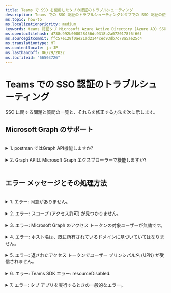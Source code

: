 ```yaml
---
title: Teams で SSO を使用したタブの認証のトラブルシューティング
description: Teams での SSO 認証のトラブルシューティングとタブでの SSO 認証の使用方法
ms.topic: how-to
ms.localizationpriority: medium
keywords: teams 認証タブ Microsoft Azure Active Directory (Azure AD) SSO エラーに関する質問
ms.openlocfilehash: d738c992b008028456dc9318b2a0720178f6f66f
ms.sourcegitcommit: ffc57e128f0ae21ad2144ced93db7c78a5ae25c4
ms.translationtype: MT
ms.contentlocale: ja-JP
ms.lasthandoff: 06/29/2022
ms.locfileid: "66503726"
---
```

# <a name="troubleshoot-sso-authentication-in-teams"></a>Teams での SSO 認証のトラブルシューティング

SSO に関する問題と質問の一覧と、それらを修正する方法を次に示します。
<br>

## <a name="support-for-microsoft-graph"></a>Microsoft Graph のサポート

<br>
<details>
<summary>1. postman ではGraph API機能しますか?</summary>
<br>
Microsoft Graph Postman コレクションは、Microsoft Graph API で使用できます。

詳細については、「[Microsoft Graph API で Postman を使用する](/graph/use-postman)」をご覧ください。
</details>
<br>
<details>
<summary>2. Graph APIは Microsoft Graph エクスプローラーで機能しますか?</summary>
<br>
はい、Graph APIは Microsoft Graph エクスプローラーで機能します。

詳細については、「 [Graph エクスプローラー](https://developer.microsoft.com/graph/graph-explorer)」を参照してください。

</details>
<br>

## <a name="error-messages-and-how-to-handle-them"></a>エラー メッセージとその処理方法

<br>
<details>
<summary>1. エラー: 同意がありません。</summary>
<br>
Azure AD は、Microsoft Graph リソースへのアクセス要求を受信すると、ユーザー (またはテナント管理者) がこのリソースに対する同意を与えたかどうかを確認します。 ユーザーまたは管理者からの同意の記録がない場合、Azure AD は Web サービスにエラー メッセージを送信します。

コードでは、エラーを処理する方法 (たとえば、403 Forbidden 応答の本文) にクライアントに指示する必要があります。

- 管理者のみが同意できる Microsoft Graph スコープがタブ アプリに必要な場合は、コードでエラーが生成されます。
- 唯一必要なスコープに対して同意できるのがユーザーである場合は、コードはユーザー認証の代替システムにフォールバックする必要があります。

</details>
<br>
<details>
<summary>2. エラー: スコープ (アクセス許可) が見つかりません。</summary>
<br>
このエラーは、開発中にのみ発生します。

このエラーを処理するには、サーバー側のコードからクライアントに 403 Forbidden 応答を送信する必要があります。 エラーをコンソールに記録するか、ログに記録する必要があります。
</details>
<br>
<details>
<summary>3. エラー: Microsoft Graph のアクセス トークンの対象ユーザーが無効です。</summary>
<br>
サーバー側のコードは、クライアントに 403 Forbidden 応答を送信して、ユーザーにメッセージを表示する必要があります。 また、エラーをコンソールに記録するか、ログに記録することをお勧めします。
</details>
<br>
<details>
<summary>4. エラー: ホスト名は、既に所有されているドメインに基づいていてはなりません。</summary>
<br>
このエラーは、次の 2 つのシナリオのいずれかで発生します。

1. カスタム ドメインは Azure AD に追加されません。 カスタム ドメインを Azure AD に追加して登録するには、 [Azure AD にカスタム ドメイン名を追加する手順に](/azure/active-directory/fundamentals/add-custom-domain) 従い、手順に従って [アクセス トークンのスコープ](tab-sso-register-aad.md#configure-scope-for-access-token) をもう一度構成します。
1. Microsoft 365 テナントで管理者資格情報を使用してサインインしていません。 管理者として Microsoft 365 にサインインします。

</details>
<br>
<details>
<summary>5. エラー: 返されたアクセス トークンでユーザー プリンシパル名 (UPN) が受信されません。</summary>
<br>
AZURE AD では、オプションの要求として UPN を追加できます。

詳細については、「 [省略可能な要求をアプリに提供し](/azure/active-directory/develop/active-directory-optional-claims) 、 [トークンにアクセス](/azure/active-directory/develop/access-tokens)する」を参照してください。
</details>
<br>
<details>
<summary>6. エラー: Teams SDK エラー: resourceDisabled.</summary>
<br>
このエラーを回避するには、Azure AD アプリの登録と Teams クライアントでアプリケーション ID URI が正しく構成されていることを確認します。

アプリケーション ID URI の詳細については、「 [API を公開するには](tab-sso-register-aad.md#to-expose-an-api)」を参照してください。

</details>
<br>

<details>
<summary>7. エラー: タブ アプリを実行するときの一般的なエラー。</summary>
<br>
Azure AD で行われた 1 つ以上のアプリ構成が正しくない場合、一般的なエラーが表示されることがあります。 このエラーを解決するには、コードで構成されたアプリの詳細と Teams マニフェストが Azure AD の値と一致するかどうかを確認します。

次の図は、Azure AD で構成されたアプリの詳細の例を示しています。

:::image type="content" source="../../../assets/images/authentication/teams-sso-tabs/azure-app-details.png" alt-text="Azure AD のアプリ構成値" border="false":::

Azure AD、クライアント側コード、Teams アプリ マニフェストの間で、次の値が一致することを確認します。

- **アプリ ID**: Azure AD で生成したアプリ ID は、コードと Teams マニフェスト ファイルで同じである必要があります。 Teams マニフェストのアプリ ID が Azure AD の **アプリケーション (クライアント) ID と** 一致するかどうかを確認します。

- **アプリ シークレット**: アプリのバックエンドで構成されたアプリ シークレットは、Azure AD の **クライアント資格情報** と一致する必要があります。
    クライアント シークレットの有効期限が切れているかどうかも確認する必要があります。

- **アプリケーション ID URI**: コードと Teams アプリ マニフェスト ファイル内のアプリ ID URI は、Azure AD の **アプリケーション ID URI と** 一致する必要があります。

- **アプリのアクセス許可**: スコープで定義したアクセス許可がアプリの要件に従っているかどうかを確認します。 その場合は、アクセス トークンでユーザーに付与されたかどうかを確認します。

- **管理同意**: スコープに管理者の同意が必要な場合は、特定のスコープに対してユーザーに同意が付与されているかどうかを確認します。

さらに、タブ アプリに送信されたアクセス トークンを調べて、次の値が正しいかどうかを確認します。

- **対象ユーザー (aud)**: トークン内のアプリ ID が Azure AD で指定されているように正しいかどうかを確認します。
- **テナント ID(tid)**: トークンに記載されているテナントが正しいかどうかを確認します。
- **ユーザー ID (preferred_username)**: ユーザー ID が、現在のユーザーがアクセスするスコープのアクセス トークン要求のユーザー名と一致するかどうかを確認します。
- **スコープ (scp)**: アクセス トークンが要求されるスコープが正しく、Azure AD で定義されているかどうかを確認します。
- **Azure AD バージョン 1.0 または 2.0 (ver)**: Azure AD のバージョンが正しいかどうかを確認します。

[JWT](https://jwt.ms) を使用してトークンを検査できます。

</details>
